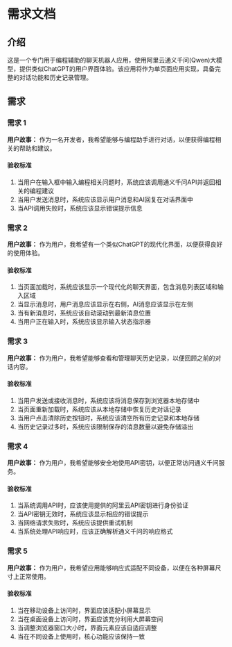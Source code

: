 # 需求文档

## 介绍

这是一个专门用于编程辅助的聊天机器人应用，使用阿里云通义千问(Qwen)大模型，提供类似ChatGPT的用户界面体验。该应用将作为单页面应用实现，具备完整的对话功能和历史记录管理。

## 需求

### 需求 1

**用户故事：** 作为一名开发者，我希望能够与编程助手进行对话，以便获得编程相关的帮助和建议。

#### 验收标准

1. 当用户在输入框中输入编程相关问题时，系统应该调用通义千问API并返回相关的编程建议
2. 当用户发送消息时，系统应该显示用户消息和AI回复在对话界面中
3. 当API调用失败时，系统应该显示错误提示信息

### 需求 2

**用户故事：** 作为用户，我希望有一个类似ChatGPT的现代化界面，以便获得良好的使用体验。

#### 验收标准

1. 当页面加载时，系统应该显示一个现代化的聊天界面，包含消息列表区域和输入区域
2. 当显示消息时，用户消息应该显示在右侧，AI消息应该显示在左侧
3. 当有新消息时，系统应该自动滚动到最新消息位置
4. 当用户正在输入时，系统应该显示输入状态指示器

### 需求 3

**用户故事：** 作为用户，我希望能够查看和管理聊天历史记录，以便回顾之前的对话内容。

#### 验收标准

1. 当用户发送或接收消息时，系统应该将消息保存到浏览器本地存储中
2. 当页面重新加载时，系统应该从本地存储中恢复历史对话记录
3. 当用户点击清除历史按钮时，系统应该清空所有历史记录和本地存储
4. 当历史记录过多时，系统应该限制保存的消息数量以避免存储溢出

### 需求 4

**用户故事：** 作为用户，我希望能够安全地使用API密钥，以便正常访问通义千问服务。

#### 验收标准

1. 当系统调用API时，应该使用提供的阿里云API密钥进行身份验证
2. 当API密钥无效时，系统应该显示相应的错误提示
3. 当网络请求失败时，系统应该提供重试机制
4. 当系统处理API响应时，应该正确解析通义千问的响应格式

### 需求 5

**用户故事：** 作为用户，我希望应用能够响应式适配不同设备，以便在各种屏幕尺寸上正常使用。

#### 验收标准

1. 当在移动设备上访问时，界面应该适配小屏幕显示
2. 当在桌面设备上访问时，界面应该充分利用大屏幕空间
3. 当调整浏览器窗口大小时，界面元素应该自适应调整
4. 当在不同设备上使用时，核心功能应该保持一致